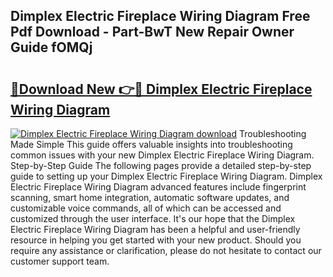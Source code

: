 ## Dimplex Electric Fireplace Wiring Diagram Free Pdf Download - Part-BwT New Repair Owner Guide fOMQj

# <h2><a href="http://dfhowg.blite.top/?on=Dimplex+Electric+Fireplace+Wiring+Diagram">🔗Download New 👉🔴 Dimplex Electric Fireplace Wiring Diagram</a></h2>

[![Dimplex Electric Fireplace Wiring Diagram download](https://i.imgur.com/lujVjoI.png)](http://dfhowg.blite.top/?on=Dimplex+Electric+Fireplace+Wiring+Diagram)
Troubleshooting Made Simple This guide offers valuable insights into troubleshooting common issues with your new Dimplex Electric Fireplace Wiring Diagram. Step-by-Step Guide The following pages provide a detailed step-by-step guide to setting up your Dimplex Electric Fireplace Wiring Diagram. Dimplex Electric Fireplace Wiring Diagram advanced features include fingerprint scanning, smart home integration, automatic software updates, and customizable voice commands, all of which can be accessed and customized through the user interface. It's our hope that the Dimplex Electric Fireplace Wiring Diagram has been a helpful and user-friendly resource in helping you get started with your new product. Should you require any assistance or clarification, please do not hesitate to contact our customer support team.

